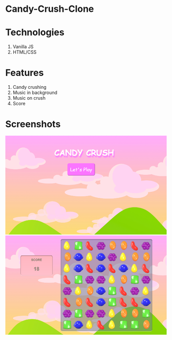 # Candy-Crush-Clone

# Technologies
1. Vanilla JS
2. HTML/CSS

# Features
1. Candy crushing
2. Music in background
3. Music on crush
4. Score

# Screenshots
![Screenshot](image1.png)
![Screenshot](image2.png)
